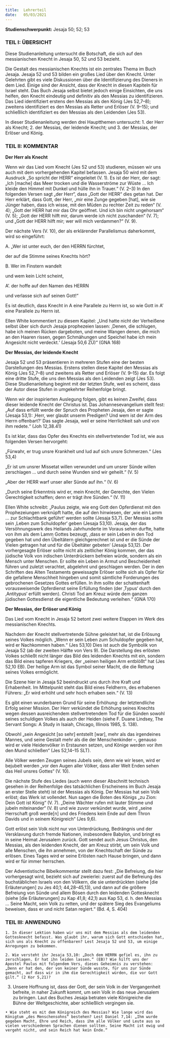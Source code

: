 ```yaml
---
title:  Lehrerteil
date:   05/03/2021
---
```


**Studienschwerpunkt:**
Jesaja 50; 52; 53

### TEIL I: ÜBERSICHT

Diese Studienanleitung untersucht die Botschaft, die sich auf den messianischen Knecht in Jesaja 50, 52 und 53 bezieht.

Die Gestalt des messianischen Knechts ist ein zentrales Thema im Buch Jesaja. Jesaja 52 und 53 bilden ein großes Lied über den Knecht. Unter Gelehrten gibt es viele Diskussionen über die Identifizierung des Dieners in dem Lied. Einige sind der Ansicht, dass der Knecht in diesen Kapiteln für Israel steht. Das Buch Jesaja selbst bietet jedoch einige Einsichten, die uns helfen, den Knecht eindeutig und definitiv als den Messias zu identifizieren. Das Lied identifiziert erstens den Messias als den König (Jes 52,7–8); zweitens identifiziert es den Messias als Retter und Erlöser (V. 9–15); und schließlich identifiziert es den Messias als den Leidenden (Jes 53).

In dieser Studienanleitung werden drei Hauptthemen untersucht: 1. der Herr als Knecht; 2. der Messias, der leidende Knecht; und 3. der Messias, der Erlöser und König.

### TEIL II: KOMMENTAR

**Der Herr als Knecht**

Wenn wir das Lied vom Knecht (Jes 52 und 53) studieren, müssen wir uns auch mit dem vorhergehenden Kapitel befassen. Jesaja 50 wird mit dem Ausdruck „So spricht der HERR“ eingeleitet (V. 1). Es ist der Herr, der sagt: „Ich [mache] das Meer trocken und die Wasserströme zur Wüste … Ich kleide den Himmel mit Dunkel und hülle ihn in Trauer.“ (V. 2–3) In den folgenden Versen sagt „der Herr“, dass „Gott der HERR“ dies getan hat. Der Herr erklärt, dass Gott, der Herr, „mir eine Zunge gegeben [hat], wie sie Jünger haben, dass ich wisse, mit den Müden zu rechter Zeit zu reden“ (V. 4); „Gott der HERR hat mir das Ohr geöffnet. Und ich bin nicht ungehorsam“ (V. 5); „Gott der HERR hilft mir, darum werde ich nicht zuschanden“ (V. 7); und „Gott der HERR hilft mir; wer will mich verdammen?“ (V. 9).

Der nächste Vers (V. 10), der als erklärender Parallelismus daherkommt, wird so eingeführt:

A. „Wer ist unter euch, der den HERRN fürchtet,

der auf die Stimme seines Knechts hört?

B. Wer im Finstern wandelt

und wem kein Licht scheint,

A’. der hoffe auf den Namen des HERRN

und verlasse sich auf seinen Gott!“

Es ist deutlich, dass Knecht in A eine Parallele zu Herrn ist, so wie Gott in A’ eine Parallele zu Herrn ist.

Ellen White kommentiert zu diesem Kapitel: „Und hatte nicht der Verheißene selbst über sich durch Jesaja prophezeien lassen: ‚Denen, die schlugen, habe ich meinen Rücken dargeboten, und meine Wangen denen, die mich an den Haaren rissen, gegen Schmähungen und Speichel habe ich mein Angesicht nicht verdeckt.‘ (Jesaja 50,6 ZÜ)“ (GNA 168)

**Der Messias, der leidende Knecht**

Jesaja 52 und 53 präsentieren in mehreren Stufen eine der besten Darstellungen des Messias. Erstens stellen diese Kapitel den Messias als König (Jes 52,7–8) und zweitens als Retter und Erlöser (V. 9–15) dar. Es folgt eine dritte Stufe, die uns den Messias als den Leidenden zeigt (Jes 53). Diese Studienanleitung beginnt mit der letzten Stufe, weil es scheint, dass der Autor diese Stufen in umgekehrter Reihenfolge bringt.

Wenn wir der inspirierten Auslegung folgen, gibt es keinen Zweifel, dass dieser leidende Knecht der Christus ist. Das Johannesevangelium stellt fest: „Auf dass erfüllt werde der Spruch des Propheten Jesaja, den er sagte (Jesaja 53,1): ‚Herr, wer glaubt unserm Predigen? Und wem ist der Arm des Herrn offenbart?‘ Das sagte Jesaja, weil er seine Herrlichkeit sah und von ihm redete.“ (Joh 12,38.41)

Es ist klar, dass das Opfer des Knechts ein stellvertretender Tod ist, wie aus folgenden Versen hervorgeht:

„Fürwahr, er trug unsre Krankheit und lud auf sich unsre Schmerzen.“ (Jes 53,4)

„Er ist um unsrer Missetat willen verwundet und um unsrer Sünde willen zerschlagen … und durch seine Wunden sind wir geheilt.“ (V. 5)

„Aber der HERR warf unser aller Sünde auf ihn.“ (V. 6)

„Durch seine Erkenntnis wird er, mein Knecht, der Gerechte, den Vielen Gerechtigkeit schaffen; denn er trägt ihre Sünden.“ (V. 11)

Ellen White schreibt: „Paulus zeigte, wie eng Gott den Opferdienst mit den Prophezeiungen verknüpft hatte, die auf den hinwiesen, der ‚wie ein Lamm … zur Schlachtbank geführt‘ werden sollte (Jesaja 53,7). Der Messias sollte sein ‚Leben zum Schuldopfer‘ geben (Jesaja 53,10). Jesaja, der das Versöhnungswerk des Heilands Jahrhunderte im Voraus sehen durfte, hatte von ihm als dem Lamm Gottes bezeugt, ‚dass er sein Leben in den Tod gegeben hat und den Übeltätern gleichgerechnet ist und er die Sünde der Vielen getragen hat und für die Übeltäter gebeten‘ (Jesaja 53,12). Der vorhergesagte Erlöser sollte nicht als zeitlicher König kommen, der das jüdische Volk von irdischen Unterdrückern befreien würde, sondern als ein Mensch unter Menschen. Er sollte ein Leben in Armut und Bescheidenheit führen und zuletzt verachtet, abgelehnt und geschlagen werden. Der in den Schriften des Alten Testaments geweissagte Erlöser sollte sich als Opfer für die gefallene Menschheit hingeben und somit sämtliche Forderungen des gebrochenen Gesetzes Gottes erfüllen. In ihm sollte der schattenhaft vorausweisende Opferdienst seine Erfüllung finden (der ‚Typus‘ durch den ‚Antitypus‘ erfüllt werden). Christi Tod am Kreuz würde dem ganzen jüdischen Gottesdienst die eigentliche Bedeutung verleihen.“ (GNA 170)

**Der Messias, der Erlöser und König**

Das Lied vom Knecht in Jesaja 52 betont zwei weitere Etappen im Werk des messianischen Knechts.

Nachdem der Knecht stellvertretende Sühne geleistet hat, ist die Erlösung seines Volkes möglich. „Wenn er sein Leben zum Schuldopfer gegeben hat, wird er Nachkommen haben.“ (Jes 53,10) Dies ist auch die Symbolik von Jesaja 52 (ab der zweiten Hälfte von Vers 9). Die Darstellung des erlösten Volkes schließt nicht länger das Bild des leidenden Knechts mit ein, sondern das Bild eines tapferen Kriegers, der „seinen heiligen Arm entblößt“ hat (Jes 52,10 EB). Der heilige Arm ist das Symbol seiner Macht, die die Rettung seines Volkes ermöglicht.

Die Szene hier in Jesaja 52 beeindruckt uns durch ihre Kraft und Erhabenheit. Im Mittelpunkt steht das Bild eines Feldherrn, des erhabenen Führers: „Er wird erhöht und sehr hoch erhaben sein.“ (V. 13)

Es gibt einen wunderbaren Grund für seine Erhöhung: der letztendliche Erfolg seiner Mission. Der Herr verkündet die Erhöhung seines Knechts wegen dessen ausreichendem stellvertretendem Tod für die Sünden sowohl seines schuldigen Volkes als auch der Heiden (siehe F. Duane Lindsey, The Servant Songs: A Study in Isaiah, Chicago, Illinois 1985, S. 138).

Obwohl „sein Angesicht [so sehr] entstellt [war], mehr als das irgendeines Mannes, und seine Gestalt mehr als die der Menschenkinder –, genauso wird er viele Heidenvölker in Erstaunen setzen, und Könige werden vor ihm den Mund schließen“ (Jes 52,14–15 SLT).

Alle Völker werden Zeugen seines Jubels sein, denn wie wir lesen, wird er bejubelt werden „vor den Augen aller Völker, dass aller Welt Enden sehen das Heil unsres Gottes“ (V. 10).

Die nächste Stufe des Liedes (auch wenn dieser Abschnitt technisch gesehen in der Reihenfolge des tatsächlichen Erscheinens im Buch Jesaja an erster Stelle steht) ist der Messias als König. Der Messias hat sein Volk erlöst; das Werk ist vollendet. Nun sagen die Boten des Königs „zu Zion: Dein Gott ist König“ (V. 7). „Deine Wächter rufen mit lauter Stimme und jubeln miteinander“ (V. 8) und wie zuvor verkündet wurde, wird „seine Herrschaft groß werde[n] und des Friedens kein Ende auf dem Thron Davids und in seinem Königreich“ (Jes 9,6).

Gott erlöst sein Volk nicht nur von Unterdrückung, Bedrängnis und der Versklavung durch fremde Nationen, insbesondere Babylon, und bringt es in seine Heimat Jerusalem zurück. Gott sendet auch Jesus Christus, den Messias, als den leidenden Knecht, der am Kreuz stirbt, um sein Volk und alle Menschen, die ihn annehmen, von der Knechtschaft der Sünde zu erlösen. Eines Tages wird er seine Erlösten nach Hause bringen, und dann wird er für immer herrschen.

Der Adventistische Bibelkommentar stellt dazu fest: „Die Befreiung, die hier vorhergesagt wird, bezieht sich auf zweierlei: zuerst auf die Befreiung des buchstäblichen Israels von den Völkern, die sie unterdrückten (siehe [die Erläuterungen] zu Jes 40,1; 44,28–45,13), und dann auf die größere Befreiung von Sünde und allem Bösen durch den leidenden Gottesknecht (siehe [die Erläuterungen] zu Kap 41,8; 42,1) aus Kap 53, d. h. den Messias … Seine Macht, sein Volk zu retten, und der spätere Sieg des Evangeliums beweisen, dass er und nicht Satan regiert.“ (Bd. 4, S. 404)

### TEIL III: ANWENDUNG

`1. In dieser Lektion haben wir uns mit dem Messias als dem leidenden Gottesknecht befasst. Was glaubt ihr, warum sich Gott entschieden hat, sich uns als Knecht zu offenbaren? Lest Jesaja 52 und 53, um einige Anregungen zu bekommen.`

`2. Wie versteht ihr Jesaja 53,10: „Doch dem HERRN gefiel es, ihn zu zerschlagen. Er hat ihn leiden lassen.“ (EB)? Wie hilft uns der Apostel Paulus mit folgendem Vers, dieses Geheimnis zu verstehen: „Denn er hat den, der von keiner Sünde wusste, für uns zur Sünde gemacht, auf dass wir in ihm die Gerechtigkeit würden, die vor Gott gilt.“ (2 Kor 5,21)?`

3. Unsere Hoffnung ist, dass der Gott, der sein Volk in der Vergangenheit befreite, in naher Zukunft kommt, um sein Volk in das neue Jerusalem zu bringen. Laut des Buches Jesaja betraten viele Königreiche die Bühne der Weltgeschichte, aber schließlich vergingen sie.

`• Wie steht es mit dem Königreich des Messias? Wie lange wird das Königtum „des Menschensohns“ bestehen? Lest Daniel 7,14: „Ihm wurde gegeben Macht, Ehre und Reich, dass ihm alle Völker und Leute aus so vielen verschiedenen Sprachen dienen sollten. Seine Macht ist ewig und vergeht nicht, und sein Reich hat kein Ende.“`